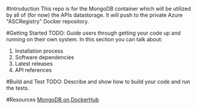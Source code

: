#Introduction 
This repo is for the MongoDB container which will be utilized by all of (for now) the APIs datastorage.  It will push to the private Azure "ASCRegistry" Docker repository.

#Getting Started
TODO: Guide users through getting your code up and running on their own system. In this section you can talk about:
1.	Installation process
2.	Software dependencies
3.	Latest releases
4.	API references

#Build and Test
TODO: Describe and show how to build your code and run the tests. 

#Resources
[MongoDB on DockerHub](https://hub.docker.com/_/mongo/)